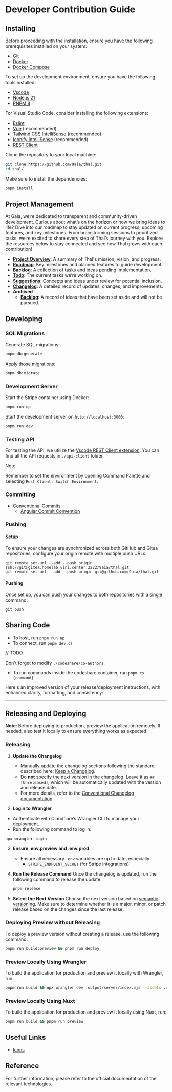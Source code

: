 # Developer Contribution Guide

## Installing

Before proceeding with the installation, ensure you have the following prerequisites installed on your system:

- [Git](https://git-scm.com/downloads)
- [Docker](https://docs.docker.com/)
- [Docker Compose](https://docs.docker.com/compose)

To set up the development environment, ensure you have the following tools installed:

- [Vscode](https://code.visualstudio.com/download)
- [Node.js 21](https://nodejs.org/en)
- [PNPM 8](https://pnpm.io/installation)

For Visual Studio Code, consider installing the following extensions:

- [Eslint](https://marketplace.visualstudio.com/items?itemName=dbaeumer.vscode-eslint)
- [Vue](https://marketplace.visualstudio.com/items?itemName=Vue.volar) (recommended)
- [Tailwind CSS IntelliSense](https://marketplace.visualstudio.com/items?itemName=bradlc.vscode-tailwindcss) (recommended)
- [Iconify IntelliSense](https://marketplace.visualstudio.com/items?itemName=antfu.iconify) (recommended)
- [REST Client](https://marketplace.visualstudio.com/items?itemName=humao.rest-client)

Clone the repository to your local machine:

```sh
git clone https://github.com/9aia/thal.git
cd thal/
```

Make sure to install the dependencies:

```bash
pnpm install
```

## Project Management

At Gaia, we’re dedicated to transparent and community-driven development. Curious about what’s on the horizon or how we bring ideas to life? Dive into our roadmap to stay updated on current progress, upcoming features, and key milestones. From brainstorming sessions to prioritized tasks, we’re excited to share every step of Thal’s journey with you. Explore the resources below to stay connected and see how Thal grows with each contribution!

- **[Project Overview](/pm/OVERVIEW.md)**: A summary of Thal's mission, vision, and progress.
- **[Roadmap](/pm/ROADMAP.md)**: Key milestones and planned features to guide development.
- **[Backlog](/pm/BACKLOG.md)**: A collection of tasks and ideas pending implementation.
- **[Todo](/pm/TODO.md)**: The current tasks we’re working on.
- **[Suggestions](/pm/SUGGESTIONS.md)**: Concepts and ideas under review for potential inclusion.
- **[Changelog](/pm/CHANGELOG.md)**: A detailed record of updates, changes, and improvements.
- **Archived**
  - **[Backlog](/pm/archived/BACKLOG.md)**: A record of ideas that have been set aside and will not be pursued.

## Developing

### SQL Migrations

Generate SQL migrations:

```bash
pnpm db:generate
```

Apply those migrations:

```bash
pnpm db:migrate
```

### Development Server

Start the Stripe container using Docker:

```bash
pnpm run up
```

Start the development server on `http://localhost:3000`:

```bash
pnpm run dev
```

### Testing API

For testing the API, we utilize the [Vscode REST Client extension](https://marketplace.visualstudio.com/items?itemName=humao.rest-client). You can find all the API requests in `./api-client` folder.

> [!NOTE]
> Remember to set the environment by opening Command Palette and selecting `Rest Client: Switch Environment`.

### Committing

- [Conventional Commits](https://www.conventionalcommits.org/en/v1.0.0/)
  - [Angular Commit Convention](https://github.com/angular/angular/blob/main/CONTRIBUTING.md#commit)

### Pushing

#### Setup

To ensure your changes are synchronized across both GitHub and Gitea repositories, configure your origin remote with multiple push URLs:

```
git remote set-url --add --push origin ssh://git@gitea.homelab.vini.center:2222/9aia/thal.git
git remote set-url --add --push origin git@github.com:9aia/thal.git
```

#### Pushing

Once set up, you can push your changes to both repositories with a single command:

```
git push
```

## Sharing Code

- To host, run `pnpm run up`
- To connect, run `pnpm dev:cs`

// TODO

Don't forget to modify `./codeshare/co-authors`.

- To run commands inside the codeshare container, run `pnpm cs {command}`

Here's an improved version of your release/deployment instructions, with enhanced clarity, formatting, and consistency:

---

## Releasing and Deploying

**Note**: Before deploying to production, preview the application remotely. If needed, also test it locally to ensure everything works as expected.

### Releasing

1. **Update the Changelog**
   - Manually update the changelog sections following the standard described here: [Keep a Changelog](https://www.npmjs.com/package/@release-it/keep-a-changelog).
   - Do **not** specify the next version in the changelog. Leave it as `## [Unreleased]`, which will be automatically updated with the version and release date.
   - For more details, refer to the [Conventional Changelog documentation](https://github.com/release-it/conventional-changelog).

2. **Login to Wrangler**
  - Authenticate with Cloudflare’s Wrangler CLI to manage your deployment.
  - Run the following command to log in:
   ```bash
   npx wrangler login
   ```

3. **Ensure .env.preview and .env.prod**
   - Ensure all necessary `.env` variables are up to date, especially:
     - `STRIPE_ENDPOINT_SECRET` (for Stripe integrations)

4. **Run the Release Command**
   Once the changelog is updated, run the following command to release the update:
   ```bash
   pnpm release
   ```

5. **Select the Next Version**
   Choose the next version based on [semantic versioning](https://semver.org/). Make sure to determine whether it is a major, minor, or patch release based on the changes since the last release.

### Deploying Preview without Releasing

To deploy a preview version without creating a release, use the following command:

```bash
pnpm run build:preview && pnpm run deploy
```

### Preview Locally Using Wrangler

To build the application for production and preview it locally with Wrangler, run:

```bash
pnpm run build && npx wrangler dev .output/server/index.mjs --assets .output/public/
```

### Preview Locally Using Nuxt

To build the application for production and preview it locally using Nuxt, run:

```bash
pnpm run build && pnpm run preview
```

## Useful Links

- [Icons](https://fonts.google.com/icons)

## Reference

For further information, please refer to the official documentation of the relevant technologies.
